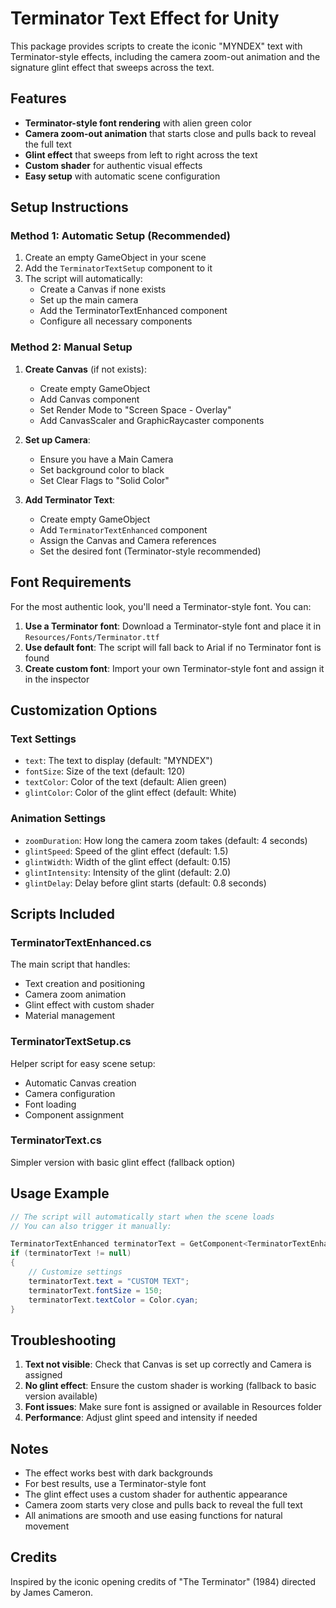 # Terminator Text Effect for Unity

This package provides scripts to create the iconic "MYNDEX" text with Terminator-style effects, including the camera zoom-out animation and the signature glint effect that sweeps across the text.

## Features

- **Terminator-style font rendering** with alien green color
- **Camera zoom-out animation** that starts close and pulls back to reveal the full text
- **Glint effect** that sweeps from left to right across the text
- **Custom shader** for authentic visual effects
- **Easy setup** with automatic scene configuration

## Setup Instructions

### Method 1: Automatic Setup (Recommended)

1. Create an empty GameObject in your scene
2. Add the `TerminatorTextSetup` component to it
3. The script will automatically:
   - Create a Canvas if none exists
   - Set up the main camera
   - Add the TerminatorTextEnhanced component
   - Configure all necessary components

### Method 2: Manual Setup

1. **Create Canvas** (if not exists):
   - Create empty GameObject
   - Add Canvas component
   - Set Render Mode to "Screen Space - Overlay"
   - Add CanvasScaler and GraphicRaycaster components

2. **Set up Camera**:
   - Ensure you have a Main Camera
   - Set background color to black
   - Set Clear Flags to "Solid Color"

3. **Add Terminator Text**:
   - Create empty GameObject
   - Add `TerminatorTextEnhanced` component
   - Assign the Canvas and Camera references
   - Set the desired font (Terminator-style recommended)

## Font Requirements

For the most authentic look, you'll need a Terminator-style font. You can:

1. **Use a Terminator font**: Download a Terminator-style font and place it in `Resources/Fonts/Terminator.ttf`
2. **Use default font**: The script will fall back to Arial if no Terminator font is found
3. **Create custom font**: Import your own Terminator-style font and assign it in the inspector

## Customization Options

### Text Settings
- `text`: The text to display (default: "MYNDEX")
- `fontSize`: Size of the text (default: 120)
- `textColor`: Color of the text (default: Alien green)
- `glintColor`: Color of the glint effect (default: White)

### Animation Settings
- `zoomDuration`: How long the camera zoom takes (default: 4 seconds)
- `glintSpeed`: Speed of the glint effect (default: 1.5)
- `glintWidth`: Width of the glint effect (default: 0.15)
- `glintIntensity`: Intensity of the glint (default: 2.0)
- `glintDelay`: Delay before glint starts (default: 0.8 seconds)

## Scripts Included

### TerminatorTextEnhanced.cs
The main script that handles:
- Text creation and positioning
- Camera zoom animation
- Glint effect with custom shader
- Material management

### TerminatorTextSetup.cs
Helper script for easy scene setup:
- Automatic Canvas creation
- Camera configuration
- Font loading
- Component assignment

### TerminatorText.cs
Simpler version with basic glint effect (fallback option)

## Usage Example

```csharp
// The script will automatically start when the scene loads
// You can also trigger it manually:

TerminatorTextEnhanced terminatorText = GetComponent<TerminatorTextEnhanced>();
if (terminatorText != null)
{
    // Customize settings
    terminatorText.text = "CUSTOM TEXT";
    terminatorText.fontSize = 150;
    terminatorText.textColor = Color.cyan;
}
```

## Troubleshooting

1. **Text not visible**: Check that Canvas is set up correctly and Camera is assigned
2. **No glint effect**: Ensure the custom shader is working (fallback to basic version available)
3. **Font issues**: Make sure font is assigned or available in Resources folder
4. **Performance**: Adjust glint speed and intensity if needed

## Notes

- The effect works best with dark backgrounds
- For best results, use a Terminator-style font
- The glint effect uses a custom shader for authentic appearance
- Camera zoom starts very close and pulls back to reveal the full text
- All animations are smooth and use easing functions for natural movement

## Credits

Inspired by the iconic opening credits of "The Terminator" (1984) directed by James Cameron. 
